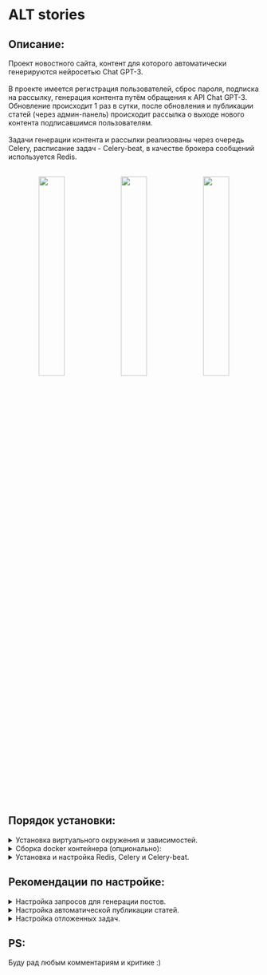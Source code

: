 <h1>ALT stories</h1>
<h2>Описание:</h2>
Проект новостного сайта, контент для которого автоматически генерируются нейросетью Chat GPT-3.
<br></br>
В проекте имеется регистрация пользователей, сброс пароля, подписка на рассылку, генерация контента путём обращения к API Chat GPT-3. Обновление происходит 1 раз в сутки, после обновления и публикации статей (через админ-панель) происходит рассылка о выходе нового контента подписавшимся пользователям.
<br></br>
Задачи генерации контента и рассылки реализованы через очередь Celery, расписание задач - Celery-beat, в качестве брокера сообщений используется Redis. 
<br></br>
<p align="center"> 
<img src="https://i.postimg.cc/ht2sy2K1/main.png" width='32%' height='32%'>
<img src="https://i.postimg.cc/zv9GBGGd/cats.png" width='32%' height='32%'>
<img src="https://i.postimg.cc/Qxfr0t3v/posts.png" width='32%' height='32%'>
</p>

<h2>Порядок установки:</h2>
<details>
<summary>Установка виртуального окружения и зависимостей.</summary>

	
Клонируем репозиторий:
	
	
	https://github.com/oneMayday/AI-newspaper.git
	
Создаем виртуальное окружение и активируем его:
	
	
	python -m venv venv
	Windows: venv\Scripts\activate.bat
	Linux и MacOS: source venv/bin/activate

Переходим в директорию проекта и устанавливаем зависимости:


	pip install -r requirements.txt
	
Переходим в директорию newspaper.


	Файл example.env переименовываем в .env, прописываем в нём свои ключи и данные SMTP сервера.
	
Выполняет миграции:


	python manage.py migrate
	
Запускаем сервер:


	python manage.py runserver

</details>
<details>
	
<summary>Сборка docker контейнера (опционально):</summary>
	Переименовываем файл example.env.prod в .env.prod, прописываем в нём свои ключи и данные SMTP сервера.
	Важно! Для правильной сборки оставляем значения CELERY_BROKER_URL и CELERY_RESULT_BACKEND.
	Переходим в директорию проекта и запускаем контейнер командой:
	
	docker-compose up -d --build
</details>

<details>
<summary>Установка и настройка Redis, Celery и Celery-beat.</summary>
<br>
Для работы отложенных задач и задач по расписанию необходимо запустить 3 отдельных сервера,
именно в том порядке, какой указан в инструкции (redis, celery-beat, celery):

Redis:\
Перейти в папку с установленным Redis и последовательно ввести в консоли:

	.\redis-server start
	.\redis-cli
В консоли должен появиться адрес (по умолчанию 127.0.0.1:6379). 
Проверить работу можно командой PING -> сервер должен ответить PONG.

Celery-beat:\
Перейти в папку с проектом (туда, где находится manage.py) и ввести в консоль:

	celery --app newspaper beat -l info

Celery:\
Перейти в папку с проектом (туда, где находится manage.py) и ввести в консоль:

	celery -A newspaper worker --loglevel=info

ВАЖНО! Для использования под Windows нужно импользовать другую команду:

	celery --app=newspaper worker --pool=solo --loglevel=info
</details>
<h2>Рекомендации по настройке:</h2>
<details>
<summary>Настройка запросов для генерации постов.</summary>
<br>
Для получения более оригинальных постов можно усложнить текст запросов к Chat GPT-3.<br><br>
Логика запросов находится в файле ai_posts/chatgpt_services и представлена двумя функциями - chatgpt_get_post_header и chatgpt_get_post_text, для получения заголовка статьи и текста соответственно.
Новый запрос можно прописать в поле 'prompt', чем сложнее будет запрос - тем оригинальнее будет ответ от платформы. О назначении остальных полей можно подробно прочитать на официальном сайте OPENAI.
</details>

<details>
<summary>Настройка автоматической публикации статей.</summary>
<br>
По умолчанию статьи добавляются в базу данных неопубликованными.\
Добаление в основную ленту осуществляется установкой флага is_published = True в бд или через админку.
Если хочется изменить это поведение (чтобы статьи сразу добавлялись как опубликованные), нужно в ai_posts/tasks изменить значение в функции:

	@shared_task(name='update_news')
	def update_news():
		...
		new_post = Post(...
			is_published=True
		)
		...
</details>

<details>
<summary>Настройка отложенных задач.</summary>
<br>
Логика задач по расписанию (обновление и рассылка) расположена в файле newspaper/celery.\
Для изменения времени, поменяйте значения в полях 'shedule' обоих функций. Подробнее можно почитать в документации к celery-beat.
</details>
<h2>PS:</h2>
Буду рад любым комментариям и критике :)
